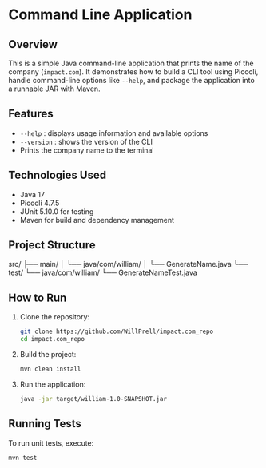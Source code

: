 # Command Line Application

## Overview
This is a simple Java command-line application that prints the name of the company (`impact.com`). It demonstrates how to build a CLI tool using Picocli, handle command-line options like `--help`, and package the application into a runnable JAR with Maven.

## Features
- `--help` : displays usage information and available options
- `--version` : shows the version of the CLI
- Prints the company name to the terminal

## Technologies Used
- Java 17
- Picocli 4.7.5
- JUnit 5.10.0 for testing
- Maven for build and dependency management

## Project Structure

src/
├── main/
│ └── java/com/william/
│ └── GenerateName.java
└── test/
└── java/com/william/
└── GenerateNameTest.java

## How to Run

1. Clone the repository:
   ```bash
   git clone https://github.com/WillPrell/impact.com_repo
   cd impact.com_repo
   ```

2. Build the project:
   ```bash
   mvn clean install
   ```

3. Run the application:
   ```bash
   java -jar target/william-1.0-SNAPSHOT.jar
   ```

## Running Tests
To run unit tests, execute:
```bash
mvn test
```
